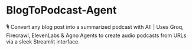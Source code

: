 # BlogToPodcast-Agent
🎙️ Convert any blog post into a summarized podcast with AI! | Uses Groq, Firecrawl, ElevenLabs &amp; Agno Agents to create audio podcasts from URLs via a sleek Streamlit interface.
